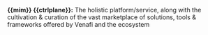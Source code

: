 **{{mim}} {{ctrlplane}}:** The holistic platform/service, along with the cultivation & curation of the vast marketplace of solutions, tools & frameworks offered by Venafi and the ecosystem